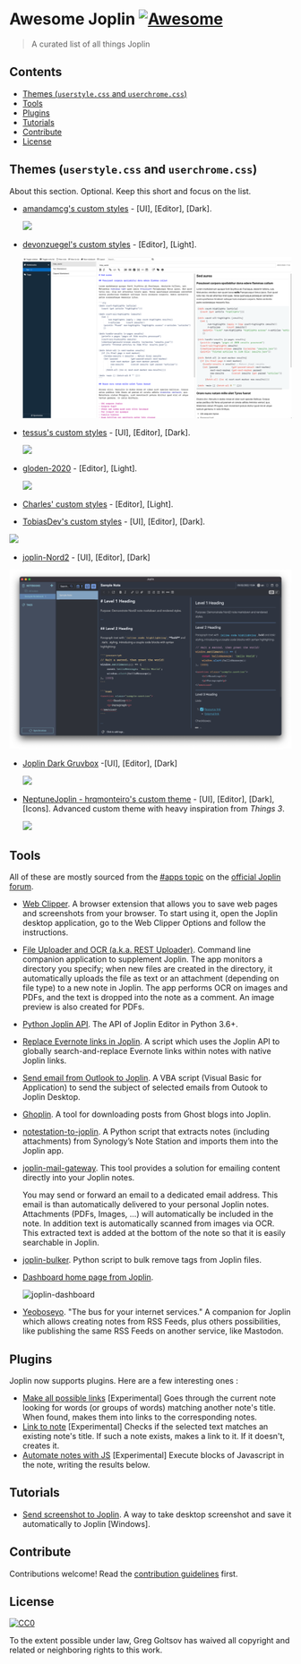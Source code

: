# Awesome Joplin [![Awesome](https://awesome.re/badge.svg)](https://awesome.re)

> A curated list of all things Joplin


## Contents

- [Themes (`userstyle.css` and `userchrome.css`)](#themes-userstylecss-and-userchromecss)
- [Tools](#tools)
- [Plugins](#plugins)
- [Tutorials](#tutorials)
- [Contribute](#contribute)
- [License](#license)


## Themes (`userstyle.css` and `userchrome.css`)

About this section. Optional. Keep this short and focus on the list.

- [amandamcg's custom styles](https://github.com/amandamcg/joplin-theme) - [UI],
  [Editor], [Dark].
  
  ![](https://raw.githubusercontent.com/amandamcg/joplin-theme/master/screenshots/v0.5.5-updates.png)

- [devonzuegel's custom styles](https://github.com/devonzuegel/joplin-custom-css) -
  [Editor], [Light].

  ![](https://raw.githubusercontent.com/devonzuegel/joplin-custom-css/master/v1.png)
  
- [tessus's custom styles](https://github.com/tessus/joplin-custom-css) - [UI],
  [Editor], [Dark].

  ![](https://raw.githubusercontent.com/tessus/joplin-custom-css/master/images/Dark.png)
  
- [gloden-2020](https://github.com/lightzhan/joplin-theme-gloden-2020) -
  [Editor], [Light].

  ![](https://raw.githubusercontent.com/lightzhan/joplin-theme-gloden-2020/master/pic/example.png)

- [Charles' custom
   styles](https://git.sr.ht/~charles/dotfiles/tree/0363ef08173f4af4c89f2e4081d165903aa27e93/overlay/.config/joplin-desktop/userstyle.css) -
   [Editor], [Light].
   
-  [TobiasDev's custom styles](https://github.com/TobiasDev/Joplin-Custom-CSS) -
   [UI], [Editor], [Dark].

  ![](https://raw.githubusercontent.com/TobiasDev/Joplin-Custom-CSS/master/Resources/JoplinDesign.png)

-  [joplin-Nord2](https://github.com/mattsbennett/joplin-Nord2) - [UI],
   [Editor], [Dark]
   
  ![](https://raw.githubusercontent.com/mattsbennett/joplin-Nord2/master/img/Nord2.png)

- [Joplin Dark Gruvbox](https://github.com/robotcorner/joplin-theme-dark-gruvbox/blob/master) -[UI], 
  [Editor], [Dark]

  ![](https://github.com/robotcorner/joplin-theme-dark-gruvbox/blob/master/screenshots/sample-img1.png)
  
- [NeptuneJoplin - hrqmonteiro's custom theme](https://github.com/hrqmonteiro/joplin-theme) - [UI],
  [Editor], [Dark], [Icons]. Advanced custom theme with heavy inspiration from _Things 3_.

  ![](https://raw.githubusercontent.com/hrqmonteiro/joplin-theme/master/assets/screenshot1.png)


## Tools

All of these are mostly sourced from the [#apps
topic](https://discourse.joplinapp.org/c/apps/11) on the [official Joplin
forum](https://discourse.joplinapp.org/c/apps/11).

- [Web Clipper](https://joplinapp.org/clipper/). A browser extension that allows
  you to save web pages and screenshots from your browser. To start using it,
  open the Joplin desktop application, go to the Web Clipper Options and follow
  the instructions.
- [File Uploader and OCR (a.k.a. REST
  Uploader)](https://github.com/kellerjustin/rest-uploader). Command line
  companion application to supplement Joplin. The app monitors a directory you
  specify; when new files are created in the directory, it automatically uploads
  the file as text or an attachment (depending on file type) to a new note in
  Joplin. The app performs OCR on images and PDFs, and the text is dropped into
  the note as a comment. An image preview is also created for PDFs.
- [Python Joplin API](https://github.com/foxmask/joplin-api). The API of Joplin
  Editor in Python 3.6+.
- [Replace Evernote links in
  Joplin](https://github.com/pentop/replaceEvernoteLinksWithJoplin). A script
  which uses the Joplin API to globally search-and-replace Evernote links within
  notes with native Joplin links.
- [Send email from Outlook to
  Joplin](https://gist.github.com/ramisedhom/0f34c5d6a8d73f0b98ac4bea2ec30be0).
  A VBA script (Visual Basic for Application) to send the subject of selected
  emails from Outook to Joplin Desktop.
- [Ghoplin](https://github.com/zblesk/Ghoplin). A tool for downloading posts
  from Ghost blogs into Joplin.
- [notestation-to-joplin](https://github.com/KraxelHuber/notestation-to-joplin).
  A Python script that extracts notes (including attachments) from Synology’s
  Note Station and imports them into the Joplin app.
- [joplin-mail-gateway](https://github.com/manolitto/joplin-mail-gateway). This
  tool provides a solution for emailing content directly into your Joplin notes.

  You may send or forward an email to a dedicated email address. This email is
  than automatically delivered to your personal Joplin notes. Attachments (PDFs,
  Images, ...) will automatically be included in the note. In addition text is
  automatically scanned from images via OCR. This extracted text is added at the
  bottom of the note so that it is easily searchable in Joplin.
- [joplin-bulker](https://github.com/andgineer/joplin-bulker). Python script to
  bulk remove tags from Joplin files.
- [Dashboard home page from
  Joplin](https://gist.github.com/ramisedhom/47eee0a3e4eb887f02c3730ed5b3c211).

  ![joplin-dashboard](https://aws1.discourse-cdn.com/standard14/uploads/cozic/original/2X/d/d02532a55a0c529b6cb24f94f02f708d606c7a19.png)
- [Yeoboseyo](https://github.com/foxmask/yeoboseyo). "The bus for your internet
  services." A companion for Joplin which allows creating notes from RSS Feeds,
  plus others possibilities, like publishing the same RSS Feeds on another
  service, like Mastodon.

## Plugins
Joplin now supports plugins. Here are a few interesting ones :

- [Make all possible links](https://github.com/S73ph4n/joplin_make_all_links) [Experimental] Goes through the current note looking for words (or groups of words) matching another note's title. When found, makes them into links to the corresponding notes.
- [Link to note](https://github.com/S73ph4n/joplin_autolinker) [Experimental] Checks if the selected text matches an existing note's title. If such a note exists, makes a link to it. If it doesn't, creates it.
- [Automate notes with JS](https://github.com/S73ph4n/joplin_automate_notes) [Experimental] Execute blocks of Javascript in the note, writing the results below.

## Tutorials

- [Send screenshot to
  Joplin](https://discourse.joplinapp.org/t/send-screenshot-to-joplin-windows/4918).
  A way to take desktop screenshot and save it automatically to Joplin
  [Windows].


## Contribute

Contributions welcome! Read the [contribution guidelines](contributing.md) first.


## License

[![CC0](https://mirrors.creativecommons.org/presskit/buttons/88x31/svg/cc-zero.svg)](https://creativecommons.org/publicdomain/zero/1.0)

To the extent possible under law, Greg Goltsov has waived all copyright and
related or neighboring rights to this work.
